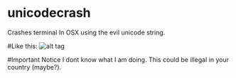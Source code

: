 # unicodecrash
Crashes terminal In OSX using the evil unicode string.

#Like this:
![alt tag](http://static.ow.ly/photos/original/b13TG.png)

#Important Notice
I dont know what I am doing. This could be illegal in your country (maybe?). 
